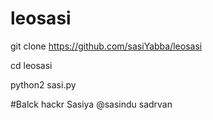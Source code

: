 # leosasi

git clone https://github.com/sasiYabba/leosasi


cd leosasi


python2 sasi.py





#Balck hackr Sasiya
@sasindu sadrvan
